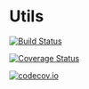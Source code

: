 # Utils

[![Build Status](https://travis-ci.org/cossio/Utils.jl.svg?branch=master)](https://travis-ci.org/cossio/Utils.jl)

[![Coverage Status](https://coveralls.io/repos/cossio/Utils.jl/badge.svg?branch=master&service=github)](https://coveralls.io/github/cossio/Utils.jl?branch=master)

[![codecov.io](http://codecov.io/github/cossio/Utils.jl/coverage.svg?branch=master)](http://codecov.io/github/cossio/Utils.jl?branch=master)
